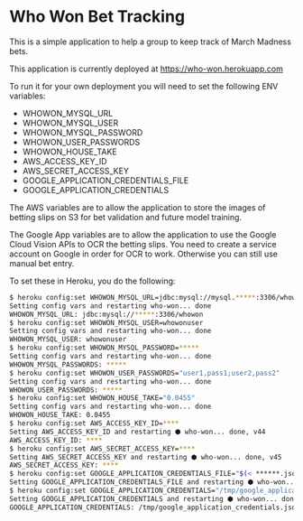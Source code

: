 Who Won Bet Tracking
==========================

This is a simple application to help a group to keep track of March Madness bets.

This application is currently deployed at https://who-won.herokuapp.com

To run it for your own deployment you will need to set the following ENV variables:
* WHOWON_MYSQL_URL
* WHOWON_MYSQL_USER
* WHOWON_MYSQL_PASSWORD
* WHOWON_USER_PASSWORDS
* WHOWON_HOUSE_TAKE
* AWS_ACCESS_KEY_ID
* AWS_SECRET_ACCESS_KEY
* GOOGLE_APPLICATION_CREDENTIALS_FILE
* GOOGLE_APPLICATION_CREDENTIALS

The AWS variables are to allow the application to store the images of betting slips on S3 for bet validation and future model training.

The Google App variables are to allow the application to use the Google Cloud Vision APIs to OCR the betting slips.
You need to create a service account on Google in order for OCR to work.  Otherwise you can still use manual bet entry.

To set these in Heroku, you do the following:

```bash
$ heroku config:set WHOWON_MYSQL_URL=jdbc:mysql://mysql.*****:3306/whowon
Setting config vars and restarting who-won... done
WHOWON_MYSQL_URL: jdbc:mysql://*****:3306/whowon
$ heroku config:set WHOWON_MYSQL_USER=whowonuser
Setting config vars and restarting who-won... done
WHOWON_MYSQL_USER: whowonuser
$ heroku config:set WHOWON_MYSQL_PASSWORD=*****
Setting config vars and restarting who-won... done
WHOWON_MYSQL_PASSWORDS: *****
$ heroku config:set WHOWON_USER_PASSWORDS="user1,pass1;user2,pass2"
Setting config vars and restarting who-won... done
WHOWON_USER_PASSWORDS: *****
$ heroku config:set WHOWON_HOUSE_TAKE="0.0455"
Setting config vars and restarting who-won... done
WHOWON_HOUSE_TAKE: 0.0455
$ heroku config:set AWS_ACCESS_KEY_ID=****
Setting AWS_ACCESS_KEY_ID and restarting ⬢ who-won... done, v44
AWS_ACCESS_KEY_ID: ****
$ heroku config:set AWS_SECRET_ACCESS_KEY=****
Setting AWS_SECRET_ACCESS_KEY and restarting ⬢ who-won... done, v45
AWS_SECRET_ACCESS_KEY: ****
$ heroku config:set GOOGLE_APPLICATION_CREDENTIALS_FILE="$(< ******.json)"
Setting GOOGLE_APPLICATION_CREDENTIALS_FILE and restarting ⬢ who-won... done, v62
$ heroku config:set GOOGLE_APPLICATION_CREDENTIALS="/tmp/google_application_credentials.json"
Setting GOOGLE_APPLICATION_CREDENTIALS and restarting ⬢ who-won... done, v67
GOOGLE_APPLICATION_CREDENTIALS: /tmp/google_application_credentials.json
```
